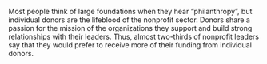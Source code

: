 
Most people think of large foundations when they hear “philanthropy”, but individual donors are the lifeblood of the nonprofit sector. Donors share a passion for the mission of the organizations they support and build strong relationships with their leaders. Thus, almost two-thirds of nonprofit leaders say that they would prefer to receive more of their funding from individual donors.